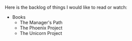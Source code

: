 Here is the backlog of things I would like to read or watch:

* Books
  * The Manager's Path
  * The Phoenix Project
  * The Unicorn Project